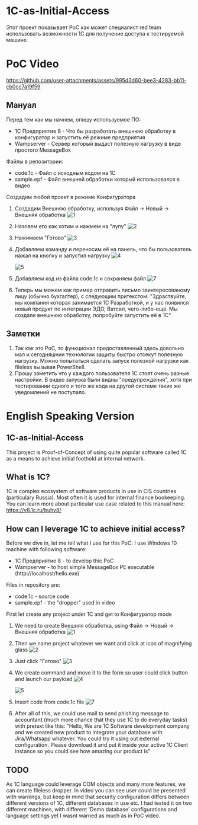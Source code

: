 # 1C-as-Initial-Access
Этот проект показывает PoC как может специалист red team использовать возможности 1С для получение доступа к тестируемой машине.

# PoC Video



https://github.com/user-attachments/assets/995d3d60-bee3-4283-bb11-cb0cc7a19f59



## Мануал

Перед тем как мы начнем, опишу используемое ПО:
  - 1C Предприятие 8 - Что бы разработать внешнюю обработку в конфигуратор и запустить её режиме предприятия
  - Wampserver - Сервер который выдаст полезную нагрузку в виде простого MessageBox

Файлы в репозитории:
  - code.1c    - Файл с исходным кодом на 1С
  - sample.epf - Файл внешней обработки который использовался в видео

Создадим любой проект в режиме Конфигуратора
1) Создадим Внешняю обработку, используя Файл -> Новый -> Внешняя обработка
   ![1](https://github.com/user-attachments/assets/15568b46-99c1-447c-99fc-5debe02918c0)
   
2) Назовем его как хотим и нажмем на "лупу"
   ![2](https://github.com/user-attachments/assets/8fe80fa6-d237-4a55-8264-7bdd05240d42)

3) Нажимаем "Готово"
   ![3](https://github.com/user-attachments/assets/4fa5c302-b2fd-4262-b3a0-b725a680b004)

4) Добавляем команду и переносим её на панель, что бы пользователь нажал на кнопку и запустил нагрузку
   ![4](https://github.com/user-attachments/assets/735a6936-92ee-48c6-b443-c066972e3eb1)
   
   ![5](https://github.com/user-attachments/assets/ce848886-c45f-4551-b76c-c65e32672478)


6) Добавляем код из файла code.1c и сохраняем файл
   ![7](https://github.com/user-attachments/assets/6ccb35f1-fe44-4282-9e40-402bff40df2d)


7) Теперь мы можем как пример отправить письмо заинтересованому лицу (обычно бухгалтер), с следующим притекстом:
   "Здраствуйте, мы компания которая занимается 1С Разработкой, и у нас появился новый продукт по интеграции ЭДО, Ватсап, чего-либо-еще.
   Мы создали внешнюю обработку, попробуйте запустить её в 1С"

## Заметки
1) Так как это PoC, то функционал предоставленный здесь довольно мал и сегодняшнии технологии защиты быстро отсекут полезную нагрузку.
Можно попытаться сделать запуск полезной нагрузки как fileless вызывая PowerShell. 
2) Прошу заметить что у каждого пользователя 1С стоят очень разные настройки. В видео запуска были видны "предупреждения",
   хотя при тестировании одного и того же кода на другой системе таких же уведомлений не поступало.

# English Speaking Version

## 1C-as-Initial-Access
This project is Proof-of-Concept of using quite popular software called 1C as a means to achieve initial foothold at internal network.

## What is 1C?
1C is complex ecosystem of software products in use in CIS countries (particulary Russia). Most often it is used for internal finance bookeeping.
You can learn more about particular use case related to this manual here: https://v8.1c.ru/buhv8/

## How can I leverage 1C to achieve initial access?

Before we dive in, let me tell what I use for this PoC:
I use Windows 10 machine with following software:
  - 1C Предприятие 8 - to develop thic PoC
  - Wampserver - to host simple MessageBox PE executable (http://localhost/hello.exe)

Files in repository are:
  - code.1c - source code
  - sample.epf - the "dropper" used in video

First let create any project under 1C and get to Конфигуратор mode
1) We need to create Внешняя обработка, using Файл -> Новый -> Внешняя обработка
   ![1](https://github.com/user-attachments/assets/15568b46-99c1-447c-99fc-5debe02918c0)
   
2) Then we name project whatever we want and click at icon of magnifying glass
   ![2](https://github.com/user-attachments/assets/8fe80fa6-d237-4a55-8264-7bdd05240d42)
   
3) Just click "Готово"
   ![3](https://github.com/user-attachments/assets/4fa5c302-b2fd-4262-b3a0-b725a680b004)

4) We create command and move it to the form so user could click button and launch our payload
   ![4](https://github.com/user-attachments/assets/735a6936-92ee-48c6-b443-c066972e3eb1)
   
   ![5](https://github.com/user-attachments/assets/ce848886-c45f-4551-b76c-c65e32672478)

6) Insert code from code.1c file
  ![7](https://github.com/user-attachments/assets/6ccb35f1-fe44-4282-9e40-402bff40df2d)

8) After all of this, we could use mail to send phishing message to accountant (much more chance that they use 1C to do everyday tasks) with pretext like this:
   "Hello, We are 1C Software development company and we created new product to integrate your database
   with Jira/Whatsapp whatever. You could try it using out external configuration. Please download it and put it inside
   your active 1C Client instance so you could see how amazing our product is"

## TODO
As 1C language could leverage COM objects and many more features, we can create fileless dropper. 
In video you can see user could be presented with warnings, but keep in mind that security configuration differs between different versions of 1C, different databases in use etc.
I had tested it on two different machines, with different 'Demo database' configurations and language settings yet I wasnt warned as much as in PoC video.
